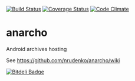 [![Build Status](https://travis-ci.org/nrudenko/anarcho.svg)](https://travis-ci.org/nrudenko/anarcho) [![Coverage Status](https://coveralls.io/repos/nrudenko/anarcho/badge.svg)](https://coveralls.io/r/nrudenko/anarcho) [![Code Climate](https://codeclimate.com/repos/55636d596956805723007a3a/badges/276bba68a277a9315dbe/gpa.svg)](https://codeclimate.com/repos/55636d596956805723007a3a/feed)

anarcho
=======

Android archives hosting

See https://github.com/nrudenko/anarcho/wiki


[![Bitdeli Badge](https://d2weczhvl823v0.cloudfront.net/nrudenko/anarcho/trend.png)](https://bitdeli.com/free "Bitdeli Badge")

